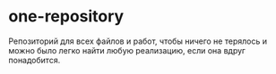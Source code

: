# one-repository

Репозиторий для всех файлов и работ, чтобы ничего не терялось и можно было легко найти любую реализацию, если она вдруг понадобится.






